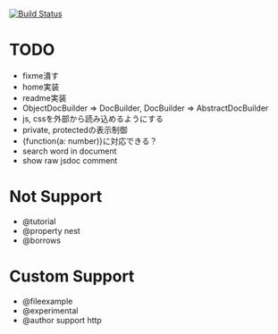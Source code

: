 [![Build Status](https://travis-ci.org/h13i32maru/jsdoc-cloudy.svg?branch=master)](https://travis-ci.org/h13i32maru/jsdoc-cloudy)

# TODO
- fixme潰す
- home実装
- readme実装
- ObjectDocBuilder => DocBuilder, DocBuilder => AbstractDocBuilder
- js, cssを外部から読み込めるようにする
- private, protectedの表示制御
- {function(a: number)}に対応できる？
- search word in document
- show raw jsdoc comment

# Not Support
- @tutorial
- @property nest
- @borrows

# Custom Support
- @fileexample
- @experimental
- @author support http
